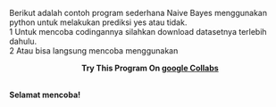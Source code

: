 <p>Berikut adalah contoh program sederhana Naive Bayes menggunakan python untuk melakukan prediksi yes atau tidak. </br>
1 Untuk mencoba codingannya silahkan download datasetnya terlebih dahulu. </br>
2 Atau bisa langsung mencoba menggunakan <b><center>Try This Program On <b><a href='https://bit.ly/Naive-Bayes-python'>google Collabs</a></center></b></br>
<p>Selamat mencoba! </p>
